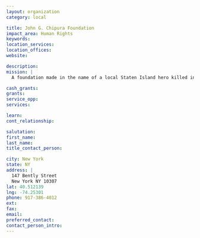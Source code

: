 ```yaml
---
layout: organization
category: local

title: John G. Chipura Foundation
impact_area: Human Rights
keywords: 
location_services: 
location_offices: 
website: 

description: 
mission: |
  A foundation made in the name of a local Staten Island hero killed in the line of duty on 9/11

cash_grants: 
grants: 
service_opp: 
services: 

learn: 
cont_relationship: 

salutation: 
first_name: 
last_name: 
title_contact_person: 

city: New York
state: NY
address: |
  147 Bently Street  
  New York NY 10307
lat: 40.512139
lng: -74.25301
phone: 917-386-4012
ext: 
fax: 
email: 
preferred_contact: 
contact_person_intro: 
---
```

